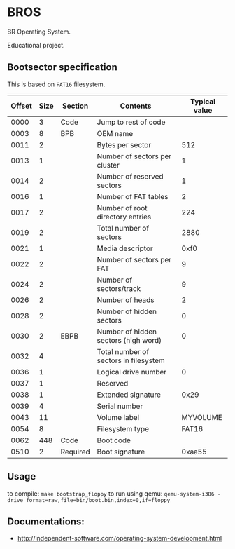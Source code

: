 # BROS

BR Operating System.

Educational project.


## Bootsector specification

This is based on `FAT16` filesystem.

|Offset|Size|Section |Contents                        |Typical value|
|------|----|--------|--------------------------------|-------------|
|0000  |3   |Code    |Jump to rest of code            | 
|0003  |8   |BPB     |OEM name                        |
|0011  |2   |        |Bytes per sector                |512|
|0013  |1   |        |Number of sectors per cluster   |1|
|0014  |2   |        |Number of reserved sectors      |1|
|0016  |1   |        |Number of FAT tables            |2|
|0017  |2   |        |Number of root directory entries|224|
|0019  |2   |        |Total number of sectors         |2880|
|0021  |1   |        |Media descriptor                |0xf0|
|0022  |2   |        |Number of sectors per FAT       |9|
|0024  |2   |        |Number of sectors/track         |9|
|0026  |2   |        |Number of heads                 |2|
|0028  |2   |        |Number of hidden sectors        |0|
|0030  |2   |EBPB    |Number of hidden sectors (high word)|0|
|0032  |4   |        |Total number of sectors in filesystem|	 
|0036  |1   |        |Logical drive number            |0|
|0037  |1   |        |Reserved                        |	 
|0038  |1   |        |Extended signature              |0x29|
|0039  |4   |        |Serial number                   |	 
|0043  |11  |        |Volume label                    |MYVOLUME|
|0054  |8   |	     |Filesystem type                 |FAT16|
|0062  |448 |Code    |Boot code                       |	 
|0510  |2   |Required|Boot signature                  |0xaa55|


## Usage

to compile: `make bootstrap_floppy`
to run using qemu: `qemu-system-i386 -drive format=raw,file=bin/boot.bin,index=0,if=floppy`


## Documentations:

- http://independent-software.com/operating-system-development.html